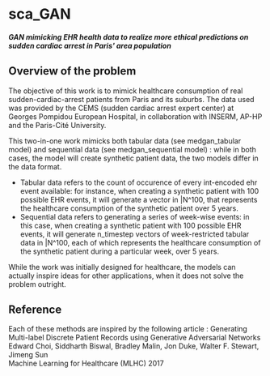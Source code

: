# sca_GAN
##### GAN mimicking EHR health data to realize more ethical predictions on sudden cardiac arrest in Paris' area population

## Overview of the problem
The objective of this work is to mimick healthcare consumption of real sudden-cardiac-arrest patients from Paris and its suburbs. The data used was provided by the CEMS (sudden cardiac arrest expert center) at Georges Pompidou European Hospital, in collaboration with INSERM, AP-HP and the Paris-Cité University. 

This two-in-one work mimicks both tabular data (see medgan_tabular model) and sequential data (see medgan_sequential model) : while in both cases, the model will create synthetic patient data, the two models differ in the data format. 
- Tabular data refers to the count of occurence of every int-encoded ehr event available: for instance, when creating a synthetic patient with 100 possible EHR events, it will generate a vector in |N^100, that represents the healthcare consumption of the synthetic patient over 5 years.
- Sequential data refers to generating a series of week-wise events: in this case, when creating a synthetic patient with 100 possible EHR events, it will generate n_timestep vectors of week-restricted tabular data in |N^100, each of which represents the healthcare consumption of the synthetic patient during a particular week, over 5 years.

While the work was initially designed for healthcare, the models can actually inspire ideas for other applications, when it does not solve the problem outright.

## Reference
Each of these methods are inspired by the following article :
  Generating Multi-label Discrete Patient Records using Generative Adversarial Networks
  Edward Choi, Siddharth Biswal, Bradley Malin, Jon Duke, Walter F. Stewart, Jimeng Sun  
  Machine Learning for Healthcare (MLHC) 2017
